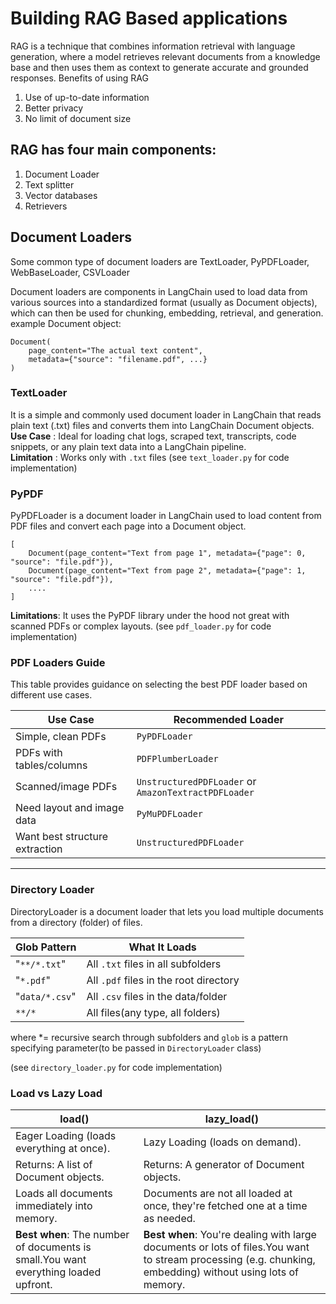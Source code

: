 # Building RAG Based applications
RAG is a technique that combines information retrieval with language generation, where a model retrieves relevant documents from a knowledge base and then uses them as context to generate accurate and grounded responses.
Benefits of using RAG
1. Use of up-to-date information
2. Better privacy
3. No limit of document size

## RAG has four main components:
1. Document Loader
2. Text splitter
3. Vector databases
4. Retrievers

## Document Loaders
Some common type of document loaders are TextLoader, PyPDFLoader, WebBaseLoader, CSVLoader

Document loaders are components in LangChain used to load data from various sources into a standardized format (usually as Document objects), which can then be used for chunking, embedding, retrieval, and generation.  
example Document object:
```
Document(
    page_content="The actual text content",
    metadata={"source": "filename.pdf", ...} 
)
```
### **TextLoader** 
It is a simple and commonly used document loader in LangChain that reads plain text (.txt) files and converts them into LangChain Document objects.  
**Use Case** : Ideal for loading chat logs, scraped text, transcripts, code snippets, or any plain text data into a LangChain pipeline.  
**Limitation** : Works only with `.txt` files
(see `text_loader.py` for code implementation)

### PyPDF
PyPDFLoader is a document loader in LangChain used to load content from PDF files and convert each page into a Document object. 
```
[
    Document(page_content="Text from page 1", metadata={"page": 0, "source": "file.pdf"}),
    Document(page_content="Text from page 2", metadata={"page": 1, "source": "file.pdf"}),
    ....
]
```
**Limitations**: It uses the PyPDF library under the hood not great with scanned PDFs or complex layouts.
(see `pdf_loader.py` for code implementation)

### PDF Loaders Guide

This table provides guidance on selecting the best PDF loader based on different use cases.

| Use Case                        | Recommended Loader                           |
|---------------------------------|---------------------------------------------|
| Simple, clean PDFs              | `PyPDFLoader`                               |
| PDFs with tables/columns        | `PDFPlumberLoader`                          |
| Scanned/image PDFs              | `UnstructuredPDFLoader` or `AmazonTextractPDFLoader` |
| Need layout and image data      | `PyMuPDFLoader`                             |
| Want best structure extraction  | `UnstructuredPDFLoader`                     |
---------------------------------------------------------------------------------

### Directory Loader  
DirectoryLoader is a document loader that lets you load multiple documents from a directory (folder) of files.  

|Glob Pattern  | What It Loads|
|---------------|------------|
|"`**/*.txt`"| All `.txt` files in all subfolders|
|"`*.pdf`"   | All `.pdf` files in the root directory|
|"`data/*.csv`"|All `.csv` files in the data/folder|
|`**/*`|All files(any type, all folders)|
where *= recursive search through subfolders and `glob` is a pattern specifying parameter(to be passed in `DirectoryLoader` class)

(see `directory_loader.py` for code implementation)

### Load vs Lazy Load
|load()|  lazy_load()|
|--------|-------------|
|Eager Loading (loads everything at once).|Lazy Loading (loads on demand).|
Returns: A list of Document objects.|Returns: A generator of Document objects.
Loads all documents immediately into memory.|Documents are not all loaded at once, they're fetched one at a time as needed.
**Best when**: The number of documents is small.You want everything loaded upfront. |**Best when**: You're dealing with large documents or lots of files.You want to stream processing (e.g. chunking, embedding) without using lots of memory.

